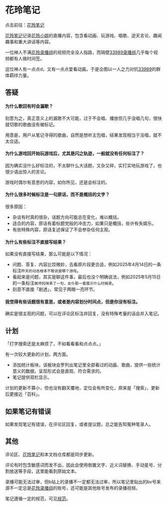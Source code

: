 # 花玲笔记

点击前往：[花玲笔记](https://karin.surge.sh/)

[花玲笔记](https://karin.surge.sh/)记录[花玲小姐](https://zh.moegirl.org.cn/花玲(虚拟UP主))的直播内容，包含看动画、玩游戏、唱歌、逆天言论、趣闻趣事和重大讲话等内容。

一位神人不满[花玲录播组](https://space.bilibili.com/3546725853693968)的视频完全没人指路，而隔壁[33989录播组](https://space.bilibili.com/281341996)几乎每个视频都有人做时间签。

这位神人有一点点d，又有一点点爱看动画，于是企图以一人之力对抗[33989](https://space.bilibili.com/281341996)的群体羁绊力量。

## 答疑

#### 为什么歌回有时会漏歌？

刻意为之，真正意义上的漏歌不大可能，过于不会唱、播放但几乎没唱几句，很快就切歌的歌曲没有被标记。

用意是，用户从笔记寻得的歌曲，自然是想听主包唱，结果发现相当于没唱，就不太合适。

#### 为什么游戏回开始玩游戏后，尤其是闪之轨迹，一般就没有任何标注了？

因为确实没什么好标注的，不太聊什么大话题，又杂又碎，实打实地玩游戏了，也很少语出惊人的言论。

游戏时偶尔有意思的内容，如你所见，还是会标注的。

#### 为什么很多时候标注是一句原话，而不是概括的文字？

很多原因：

- 杂谈有时真的很杂，话题方向可能总在变化，难以概括。
- 适合的内容，原话有着标题党般的冲击力，如果只是概括，些许有失娱乐。
- 有些特殊内容，原话复述保证了不会参杂任何主观。

#### 为什么有些标注不直接写结果？

如果没有直接写结果，那么可能是以下情况：

- 问题、答复、内容比饺微妙，去看原片段更合适，例如2025年4月14日的一条标注`昨天的动态根本不敢说是哪个游戏`。
- 看起来是问题，其实是聊这件事，最后也没个明确说法，例如2025年5月15日的一条标注`画师妈咪来了一句，女仆那一套展示什么时候录`。
- 刻意不直接「剧透」，常见于两眼一亮环节。

#### 我觉得有些话题很有意思，或者是内容划分时间点，但是你没有标注。

确实是很主观的问题，可以在评论区标注并回复，没有特殊考量的话会并入笔记。

## 计划

「打字搜索还是太麻烦了，不如看看看和点点点。」

有一次较大更新的计划，两方面。

- 添加统计板块，该板块会罗列出笔记里全部看过的动画、歌曲，提供一些统计意义的数据，呈现形式会是直观、符合需求的。
- 笔记提供双栏显示。

计划的更新不算小，但也没有翻天覆地，定位会有所变化，原来是「搜索」，更新后更接近「百科」。

## 如果笔记有错误

如果发现笔记有错误，在评论区回复，或者提议题，总之能告知冤种笔录人。

## 其他

评论区、[花玲笔记](https://karin.surge.sh/)和本文档仓库都是同步更新。

评论有时包含敏感词而发不出，因此会使用倒置文字、近义词替换、手动星号、分割放送等手段，这里能看到原始文本。

录播可能无法过审，但b站上的录播不一定都无法过审，所以笔记里贴出的bv号来源不一定总是[花玲录播组](https://space.bilibili.com/3546725853693968)的账号，还可能是其他账号发布的录播视频。

笔记遵循一定的规范，可见[规范](https://github.com/berinri/karin-note/blob/main/规范.md)。